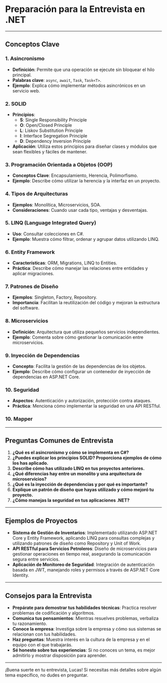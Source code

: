 # Preparación para la Entrevista en .NET

---

## Conceptos Clave

### 1. Asincronismo
- **Definición**: Permite que una operación se ejecute sin bloquear el hilo principal.
- **Palabras clave**: `async`, `await`, `Task`, `Task<T>`.
- **Ejemplo**: Explica cómo implementar métodos asincrónicos en un servicio web.

### 2. SOLID
- **Principios**:
  - **S**: Single Responsibility Principle
  - **O**: Open/Closed Principle
  - **L**: Liskov Substitution Principle
  - **I**: Interface Segregation Principle
  - **D**: Dependency Inversion Principle
- **Aplicación**: Utiliza estos principios para diseñar clases y módulos que sean flexibles y fáciles de mantener.

### 3. Programación Orientada a Objetos (OOP)
- **Conceptos Clave**: Encapsulamiento, Herencia, Polimorfismo.
- **Ejemplo**: Describe cómo utilizar la herencia y la interfaz en un proyecto.

### 4. Tipos de Arquitecturas
- **Ejemplos**: Monolítica, Microservicios, SOA.
- **Consideraciones**: Cuando usar cada tipo, ventajas y desventajas.

### 5. LINQ (Language Integrated Query)
- **Uso**: Consultar colecciones en C#.
- **Ejemplo**: Muestra cómo filtrar, ordenar y agrupar datos utilizando LINQ.

### 6. Entity Framework
- **Características**: ORM, Migrations, LINQ to Entities.
- **Práctica**: Describe cómo manejar las relaciones entre entidades y aplicar migraciones.

### 7. Patrones de Diseño
- **Ejemplos**: Singleton, Factory, Repository.
- **Importancia**: Facilitan la reutilización del código y mejoran la estructura del software.

### 8. Microservicios
- **Definición**: Arquitectura que utiliza pequeños servicios independientes.
- **Ejemplo**: Comenta sobre cómo gestionar la comunicación entre microservicios.

### 9. Inyección de Dependencias
- **Concepto**: Facilita la gestión de las dependencias de los objetos.
- **Ejemplo**: Describe cómo configurar un contenedor de inyección de dependencias en ASP.NET Core.

### 10. Seguridad
- **Aspectos**: Autenticación y autorización, protección contra ataques.
- **Práctica**: Menciona cómo implementar la seguridad en una API RESTful.

### 10. Mapper
---

## Preguntas Comunes de Entrevista

1. **¿Qué es el asincronismo y cómo se implementa en C#?**
2. **¿Puedes explicar los principios SOLID? Proporciona ejemplos de cómo los has aplicado.**
3. **Describe cómo has utilizado LINQ en tus proyectos anteriores.**
4. **¿Qué diferencias hay entre un monolito y una arquitectura de microservicios?**
5. **¿Qué es la inyección de dependencias y por qué es importante?**
6. **Explique un patrón de diseño que hayas utilizado y cómo mejoró tu proyecto.**
7. **¿Cómo manejas la seguridad en tus aplicaciones .NET?**

---

## Ejemplos de Proyectos

- **Sistema de Gestión de Inventarios**: Implementado utilizando ASP.NET Core y Entity Framework, aplicando LINQ para consultas complejas y utilizando patrones de diseño como Repository y Unit of Work.
- **API RESTful para Servicios Petroleros**: Diseño de microservicios para gestionar operaciones en tiempo real, asegurando la comunicación segura entre servicios.
- **Aplicación de Monitoreo de Seguridad**: Integración de autenticación basada en JWT, manejando roles y permisos a través de ASP.NET Core Identity.

---

## Consejos para la Entrevista

- **Prepárate para demostrar tus habilidades técnicas**: Practica resolver problemas de codificación y algoritmos.
- **Comunica tus pensamientos**: Mientras resuelves problemas, verbaliza tu razonamiento.
- **Conoce la empresa**: Investiga sobre la empresa y cómo sus sistemas se relacionan con tus habilidades.
- **Haz preguntas**: Muestra interés en la cultura de la empresa y en el equipo con el que trabajarás.
- **Sé honesto sobre tus experiencias**: Si no conoces un tema, es mejor admitirlo y mostrar disposición para aprender.

---

¡Buena suerte en tu entrevista, Lucas! Si necesitas más detalles sobre algún tema específico, no dudes en preguntar.
